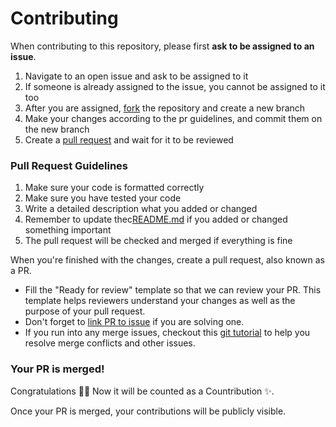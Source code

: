 # Contributing 

When contributing to this repository, please first **ask to be assigned to an issue**.

1. Navigate to an open issue and ask to be assigned to it
2. If someone is already assigned to the issue, you cannot be assigned to it too
3. After you are assigned, [fork](https://docs.github.com/en/get-started/quickstart/fork-a-repo) the repository and create a new branch
4. Make your changes according to the pr guidelines, and commit them on the new branch
5. Create a [pull request](https://docs.github.com/en/pull-requests/collaborating-with-pull-requests/proposing-changes-to-your-work-with-pull-requests/creating-a-pull-request) and wait for it to be reviewed

### Pull Request Guidelines

1. Make sure your code is formatted correctly
2. Make sure you have tested your code
3. Write a detailed description what you added or changed 
4. Remember to update thec[README.md](README.md#whitecheckmark-available-commands) if you added or changed something important
5. The pull request will be checked and merged if everything is fine

When you're finished with the changes, create a pull request, also known as a PR.
- Fill the "Ready for review" template so that we can review your PR. This template helps reviewers understand your changes as well as the purpose of your pull request. 
- Don't forget to [link PR to issue](https://docs.github.com/en/issues/tracking-your-work-with-issues/linking-a-pull-request-to-an-issue) if you are solving one.
- If you run into any merge issues, checkout this [git tutorial](https://github.com/skills/resolve-merge-conflicts) to help you resolve merge conflicts and other issues.

### Your PR is merged!

Congratulations :tada::tada: Now it will be counted as a Countribution :sparkles:. 

Once your PR is merged, your contributions will be publicly visible. 
